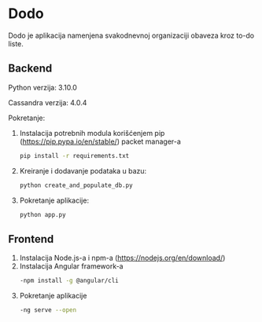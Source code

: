 # Dodo
Dodo je aplikacija namenjena svakodnevnoj organizaciji obaveza kroz to-do liste.

## Backend

Python verzija: 3.10.0

Cassandra verzija: 4.0.4

Pokretanje:
1. Instalacija potrebnih modula korišćenjem pip (https://pip.pypa.io/en/stable/) packet manager-a
	```bash
	pip install -r requirements.txt
	```

2. Kreiranje i dodavanje podataka u bazu:
	```bash
	python create_and_populate_db.py
	```
3. Pokretanje aplikacije: 
	```bash
	python app.py
	```
## Frontend
1. Instalacija Node.js-a i npm-a (https://nodejs.org/en/download/)
2. Instalacija Angular framework-a
	```bash
	-npm install -g @angular/cli
	```
3. Pokretanje aplikacije
	```bash
	-ng serve --open
	```
